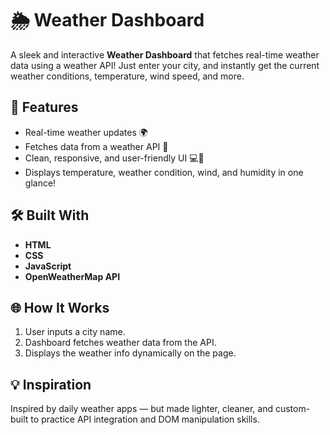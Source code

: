 <h1>🌦️ Weather Dashboard</h1>

  <p>
    A sleek and interactive <strong>Weather Dashboard</strong> that fetches real-time weather data using a weather API! 
    Just enter your city, and instantly get the current weather conditions, temperature, wind speed, and more.
  </p>

  <h2>🚀 Features</h2>
  <ul>
    <li>Real-time weather updates 🌍</li>
    <li>Fetches data from a weather API 📡</li>
    <li>Clean, responsive, and user-friendly UI 💻📱</li>
    <li>Displays temperature, weather condition, wind, and humidity in one glance!</li>
  </ul>

  <h2>🛠️ Built With</h2>
  <ul>
    <li><strong>HTML</strong></li>
    <li><strong>CSS</strong></li>
    <li><strong>JavaScript</strong></li>
    <li><strong>OpenWeatherMap API</strong></li>
  </ul>

  <h2>🌐 How It Works</h2>
  <ol>
    <li>User inputs a city name.</li>
    <li>Dashboard fetches weather data from the API.</li>
    <li>Displays the weather info dynamically on the page.</li>
  </ol>

  <h2>💡 Inspiration</h2>
  <p>
    Inspired by daily weather apps — but made lighter, cleaner, and custom-built 
    to practice API integration and DOM manipulation skills.
  </p>

